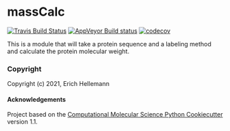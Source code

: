 massCalc
==============================
[//]: # (Badges)
[![Travis Build Status](https://travis-ci.org/REPLACE_WITH_OWNER_ACCOUNT/massCalc.svg?branch=master)](https://travis-ci.org/REPLACE_WITH_OWNER_ACCOUNT/massCalc)
[![AppVeyor Build status](https://ci.appveyor.com/api/projects/status/REPLACE_WITH_APPVEYOR_LINK/branch/master?svg=true)](https://ci.appveyor.com/project/REPLACE_WITH_OWNER_ACCOUNT/massCalc/branch/master)
[![codecov](https://codecov.io/gh/REPLACE_WITH_OWNER_ACCOUNT/massCalc/branch/master/graph/badge.svg)](https://codecov.io/gh/REPLACE_WITH_OWNER_ACCOUNT/massCalc/branch/master)

This is a module that will take a protein sequence and a labeling method and calculate the protein molecular weight.

### Copyright

Copyright (c) 2021, Erich Hellemann

#### Acknowledgements
 
Project based on the 
[Computational Molecular Science Python Cookiecutter](https://github.com/molssi/cookiecutter-cms) version 1.1.
